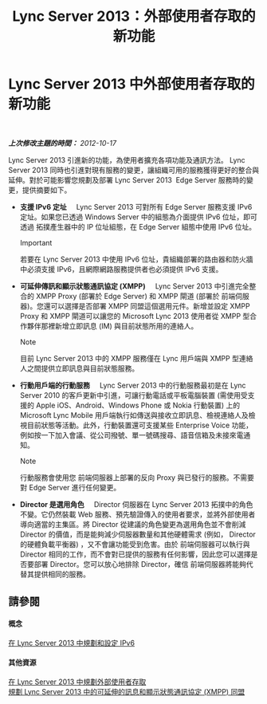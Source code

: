 ﻿---
title: Lync Server 2013：外部使用者存取的新功能
TOCTitle: 外部使用者存取的新功能
ms:assetid: 99da6bd5-ec14-4ad9-8f7d-37fbddf567dd
ms:mtpsurl: https://technet.microsoft.com/zh-tw/library/Gg398794(v=OCS.15)
ms:contentKeyID: 49291762
ms.date: 08/10/2015
mtps_version: v=OCS.15
ms.translationtype: HT
---

# Lync Server 2013 中外部使用者存取的新功能

 

_**上次修改主題的時間：** 2012-10-17_

Lync Server 2013 引進新的功能，為使用者擴充各項功能及通訊方法。 Lync Server 2013 同時也引進對現有服務的變更，讓組織可用的服務獲得更好的整合與延伸。對於可能影響您規劃及部署 Lync Server 2013  Edge Server 服務時的變更，提供摘要如下。

  - **支援 IPv6 定址**     Lync Server 2013 可對所有 Edge Server 服務支援 IPv6 定址。如果您已透過 Windows Server 中的組態為介面提供 IPv6 位址，即可透過 拓撲產生器中的 IP 位址組態，在 Edge Server 組態中使用 IPv6 位址。
    
    > [!IMPORTANT]  
    > 若要在 Lync Server 2013 中使用 IPv6 位址，貴組織部署的路由器和防火牆中必須支援 IPv6，且網際網路服務提供者也必須提供 IPv6 支援。
    


  - **可延伸傳訊和顯示狀態通訊協定 (XMPP)**     Lync Server 2013 中引進完全整合的 XMPP Proxy (部署於 Edge Server) 和 XMPP 閘道 (部署於 前端伺服器)。您還可以選擇是否部署 XMPP 同盟這個選用元件。新增並設定 XMPP Proxy 和 XMPP 閘道可以讓您的 Microsoft Lync 2013 使用者從 XMPP 型合作夥伴那裡新增立即訊息 (IM) 與目前狀態所用的連絡人。
    
    > [!NOTE]  
    > 目前 Lync Server 2013 中的 XMPP 服務僅在 Lync 用戶端與 XMPP 型連絡人之間提供立即訊息與目前狀態服務。
    


  - **行動用戶端的行動服務**     Lync Server 2013 中的行動服務最初是在 Lync Server 2010 的客戶更新中引進，可讓行動電話或平板電腦裝置 (需使用受支援的 Apple iOS、Android、Windows Phone 或 Nokia 行動裝置) 上的 Microsoft Lync Mobile 用戶端執行如傳送與接收立即訊息、檢視連絡人及檢視目前狀態等活動。此外，行動裝置還可支援某些 Enterprise Voice 功能，例如按一下加入會議、從公司撥號、單一號碼搜尋、語音信箱及未接來電通知。
    
    > [!NOTE]  
    > 行動服務會使用您 前端伺服器上部署的反向 Proxy 與已發行的服務。不需要對 Edge Server 進行任何變更。
    


  - **Director 是選用角色**     Director 伺服器在 Lync Server 2013 拓撲中的角色不變。它仍然裝載 Web 服務、預先驗證傳入的使用者要求，並將外部使用者導向適當的主集區。將 Director 從建議的角色變更為選用角色並不會削減 Director 的價值，而是能夠減少伺服器數量和其他硬體需求 (例如， Director 的硬體負載平衡器) ，又不會讓功能受到危害。由於 前端伺服器可以執行與 Director 相同的工作，而不會對已提供的服務有任何影響，因此您可以選擇是否要部署 Director。您可以放心地排除 Director，確信 前端伺服器將能夠代替其提供相同的服務。

## 請參閱

#### 概念

[在 Lync Server 2013 中規劃和設定 IPv6](lync-server-2013-planning-for-and-configuring-ipv6.md)  

#### 其他資源

[在 Lync Server 2013 中規劃外部使用者存取](lync-server-2013-planning-for-external-user-access.md)  
[規劃 Lync Server 2013 中的可延伸的訊息和顯示狀態通訊協定 (XMPP) 同盟](lync-server-2013-planning-for-extensible-messaging-and-presence-protocol-xmpp-federation.md)

